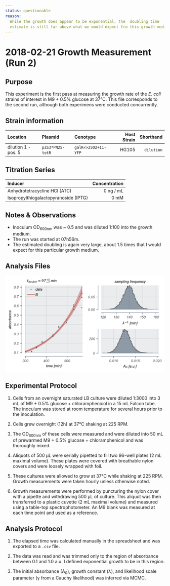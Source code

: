```yaml
---
status: questionable
reason:
  While the growth does appear to be exponential, the  doubling time
  estimate is still far above what we would expect fro this growth medium.
---
```


# 2018-02-21 Growth Measurement (Run 2)


## Purpose
This experiment is the first pass at measuring the growth rate of the *E. coli*
strains of interest in M9 + 0.5% glucose at 37°C. This file corresponds to the
second run, although both experimens were conducted concurrently.

## Strain information
| Location | Plasmid | Genotype | Host Strain | Shorthand |
| :------  | :------ | :------- | ----------: | --------: |
| dilution 1 - pos. 5  | `pZS3*PN25-tetR` | `galK<>25O2+11-YFP`   | HG105 | `dilution`  |


## Titration Series

| Inducer | Concentration |
| :-----  | ------------: |
| Anhydrotetracycline HCl (ATC) | 0 ng / mL |
| Isopropylthiogalactopyranoside (IPTG) | 0 mM |



## Notes & Observations
* Inoculum OD<sub>600nm</sub> was ~ 0.5 and was diluted 1:100 into the growth medium.
* The run was started at 07h56m.
* The estimated doubling is again very large, about 1.5 times that I would expect
for this particular growth medium.

## Analysis Files

![](output/20180221_r2_37C_glucose_O2_growth.png)

## Experimental Protocol

1. Cells from an overnight saturated LB culture were diluted 1:3000 into 3 mL  of M9 + 0.5% glucose + chloramphenicol in a 15 mL Falcon tube. The inoculum was stored at room temperature for several hours prior to the inoculation.

2. Cells grew overnight (12h) at 37°C shaking at 225 RPM.

3. The OD<sub>600nm</sub> of these cells were measured and were diluted into 50 mL of prewarmed M9 + 0.5% glucose + chloramphenicol and was thoroughly mixed.

4. Aliquots of 500 µL were serially pipetted to fill two 96-well plates (2 mL maximal volume). These plates were covered with breathable nylon covers and were loosely wrapped with foil.

5. These cultures were allowed to grow at 37°C while shaking at 225 RPM. Growth measurements were taken hourly unless otherwise noted.

6. Growth measurements were performed by puncturing the nylon cover with a pipette and withdrawing 500 µL of culture. This aliquot was then transferred to a plastic cuvette (2 mL maximal volume) and measured using a table-top spectrophotometer. An M9 blank was measured at each time point and used as a reference.

## Analysis Protocol

1. The elapsed time was calculated manually in the spreadsheet and was exported
to a `.csv` file.

2. The data was read and was trimmed only to the region of absorbance between
0.1 and 1.0 a.u. I defined exponential growth to be in this region.

3. The initial absorbance (A<sub>0</sub>), growth constant (λ), and likelihood
scale parameter (γ from a Cauchy likelihood) was inferred via MCMC.
